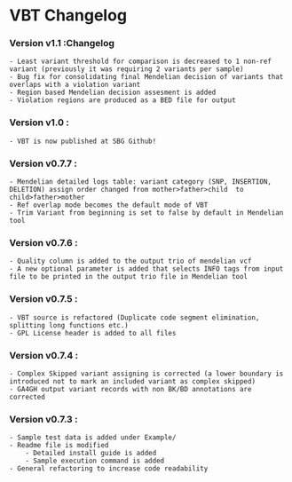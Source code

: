 # VBT Changelog

### Version v1.1 :Changelog
    - Least variant threshold for comparison is decreased to 1 non-ref variant (previously it was requiring 2 variants per sample)
    - Bug fix for consolidating final Mendelian decision of variants that overlaps with a violation variant
    - Region based Mendelian decision assesment is added
    - Violation regions are produced as a BED file for output

### Version v1.0 :
	- VBT is now published at SBG Github!

### Version v0.7.7 :

	- Mendelian detailed logs table: variant category (SNP, INSERTION, DELETION) assign order changed from mother>father>child  to child>father>mother
	- Ref overlap mode becomes the default mode of VBT
	- Trim Variant from beginning is set to false by default in Mendelian tool

### Version v0.7.6 :

	- Quality column is added to the output trio of mendelian vcf
	- A new optional parameter is added that selects INFO tags from input file to be printed in the output trio file in Mendelian tool

### Version v0.7.5 :

	- VBT source is refactored (Duplicate code segment elimination, splitting long functions etc.) 
	- GPL License header is added to all files

### Version v0.7.4 :

	- Complex Skipped variant assigning is corrected (a lower boundary is introduced not to mark an included variant as complex skipped)
	- GA4GH output variant records with non BK/BD annotations are corrected

### Version v0.7.3 :
	
	- Sample test data is added under Example/
	- Readme file is modified
		- Detailed install guide is added
		- Sample execution command is added
	- General refactoring to increase code readability

